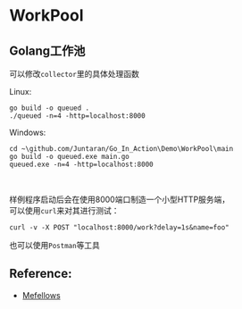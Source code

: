 # WorkPool

## Golang工作池  

可以修改`collector`里的具体处理函数  

Linux:

    go build -o queued .
    ./queued -n=4 -http=localhost:8000

Windows:

    cd ~\github.com/Juntaran/Go_In_Action\Demo\WorkPool\main
    go build -o queued.exe main.go
    queued.exe -n=4 -http=localhost:8000
    

样例程序启动后会在使用8000端口制造一个小型HTTP服务端，  
可以使用`curl`来对其进行测试：

    curl -v -X POST "localhost:8000/work?delay=1s&name=foo"

也可以使用`Postman`等工具

## Reference:
* [Mefellows](https://github.com/mefellows/golang-worker-example)
